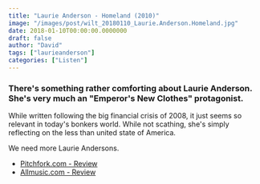 ```yaml
---
title: "Laurie Anderson - Homeland (2010)"
image: "/images/post/wilt_20180110_Laurie.Anderson.Homeland.jpg"
date: 2018-01-10T00:00:00.0000000
draft: false
author: "David"
tags: ["laurieanderson"]
categories: ["Listen"]
---
```

### There's something rather comforting about Laurie Anderson. She's very much an "Emperor's New Clothes" protagonist. 

 While written following the big financial crisis of 2008, it just seems so relevant in today's bonkers world. While not scathing, she's simply reflecting on the less than united state of America.

 We need more Laurie Andersons.

-  [Pitchfork.com - Review](https://pitchfork.com/reviews/albums/14317-homeland/)
-  [Allmusic.com - Review](https://www.allmusic.com/album/homeland-mw0001990783)